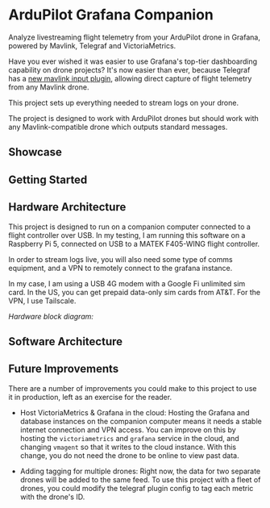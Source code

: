 # ArduPilot Grafana Companion

Analyze livestreaming flight telemetry from your ArduPilot drone in Grafana, powered by Mavlink, Telegraf and VictoriaMetrics.

Have you ever wished it was easier to use Grafana's top-tier dashboarding capability on drone projects? It's now easier than ever, because Telegraf has a [new mavlink input plugin](https://github.com/influxdata/telegraf/tree/master/plugins/inputs/mavlink), allowing direct capture of flight telemetry from any Mavlink drone.

This project sets up everything needed to stream logs on your drone.

The project is designed to work with ArduPilot drones but should work with any Mavlink-compatible drone which outputs standard messages.

## Showcase

## Getting Started

## Hardware Architecture

This project is designed to run on a companion computer connected to a flight controller over USB. In my testing, I am running this software on a Raspberry Pi 5, connected on USB to a MATEK F405-WING flight controller.

In order to stream logs live, you will also need some type of comms equipment, and a VPN to remotely connect to the grafana instance.

In my case, I am using a USB 4G modem with a Google Fi unlimited sim card. In the US, you can get prepaid data-only sim cards from AT&T. For the VPN, I use Tailscale.

_Hardware block diagram:_

## Software Architecture

## Future Improvements

There are a number of improvements you could make to this project to use it in production, left as an exercise for the reader.

- Host VictoriaMetrics & Grafana in the cloud: Hosting the Grafana and database instances on the companion computer means it needs a stable internet connection and VPN access. You can improve on this by hosting the `victoriametrics` and `grafana` service in the cloud, and changing `vmagent` so that it writes to the cloud instance. With this change, you do not need the drone to be online to view past data.

- Adding tagging for multiple drones: Right now, the data for two separate drones will be added to the same feed. To use this project with a fleet of drones, you could modify the telegraf plugin config to tag each metric with the drone's ID.
